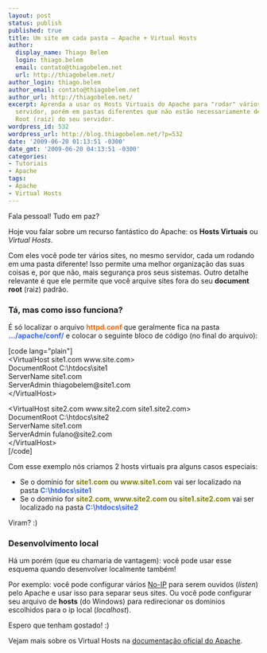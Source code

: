 ```yaml
---
layout: post
status: publish
published: true
title: Um site em cada pasta – Apache + Virtual Hosts
author:
  display_name: Thiago Belem
  login: thiago.belem
  email: contato@thiagobelem.net
  url: http://thiagobelem.net/
author_login: thiago.belem
author_email: contato@thiagobelem.net
author_url: http://thiagobelem.net/
excerpt: Aprenda a usar os Hosts Virtuais do Apache para "rodar" vários sites no mesmo
  servidor, porém em pastas diferentes que não estão necessariamente dentro da Document
  Root (raiz) do seu servidor.
wordpress_id: 532
wordpress_url: http://blog.thiagobelem.net/?p=532
date: '2009-06-20 01:13:51 -0300'
date_gmt: '2009-06-20 04:13:51 -0300'
categories:
- Tutoriais
- Apache
tags:
- Apache
- Virtual Hosts
---
```

<p>Fala pessoal! Tudo em paz?</p>
<p>Hoje vou falar sobre um recurso fantástico do Apache: os <strong>Hosts Virtuais</strong> ou <em>Virtual Hosts</em>.</p>
<p>Com eles você pode ter vários sites, no mesmo servidor, cada um rodando em uma pasta diferente! Isso permite uma melhor organização das suas coisas e, por que não, mais segurança pros seus sistemas. Outro detalhe relevante é que ele permite que você arquive sites fora do seu <strong>document root</strong> (raiz) padrão.</p>
<h3>Tá, mas como isso funciona?</h3>
<p>É só localizar o arquivo <span style="color: #ff6600;"><strong>httpd.conf </strong></span>que geralmente fica na pasta <span style="color: #3366ff;"><strong>.../apache/conf/</strong></span> e colocar o seguinte bloco de código (no final do arquivo):</p>
<p>[code lang="plain"]<br />
&lt;VirtualHost site1.com www.site.com&gt;<br />
	DocumentRoot C:\htdocs\site1<br />
	ServerName site1.com<br />
	ServerAdmin thiagobelem@site1.com<br />
&lt;/VirtualHost&gt;</p>
<p>&lt;VirtualHost site2.com www.site2.com site1.site2.com&gt;<br />
	DocumentRoot C:\htdocs\site2<br />
	ServerName site1.com<br />
	ServerAdmin fulano@site2.com<br />
&lt;/VirtualHost&gt;<br />
[/code]</p>
<p>Com esse exemplo nós criamos 2 hosts virtuais pra alguns casos especiais:</p>
<ul>
<li>Se o domínio for <span style="color: #808000;"><strong>site1.com</strong></span> ou <span style="color: #808000;"><strong>www.site1.com</strong></span> vai ser localizado na pasta <strong><span style="color: #3366ff;">C:\htdocs\site1</span></strong></li>
<li><strong></strong>Se o domínio for <span style="color: #808000;"><strong>site2.com</strong></span>, <span style="color: #808000;"><strong>www.site2.com </strong></span>ou <span style="color: #808000;"><strong>site1.site2.com</strong></span> vai ser localizado na pasta <strong><span style="color: #3366ff;">C:\htdocs\site2</span></strong></li>
</ul>
<p>Viram? :)</p>
<h3>Desenvolvimento local</h3>
<p>Há um porém (que eu chamaria de vantagem): você pode usar esse esquema quando desenvolver localmente também!</p>
<p>Por exemplo: você pode configurar vários <a href="http://www.no-ip.com/" target="_blank">No-IP</a> para serem ouvidos (<em>listen</em>) pelo Apache e usar isso para separar seus sites. Ou você pode configurar seu arquivo de <strong>hosts</strong> (do Windows) para redirecionar os domínios escolhidos para o ip local (<em>localhost</em>).</p>
<p>Espero que tenham gostado! :)</p>
<p>Vejam mais sobre os Virtual Hosts na <a href="http://httpd.apache.org/docs/2.0/mod/core.html#virtualhost" target="_blank">documentação oficial do Apache</a>.</p>

